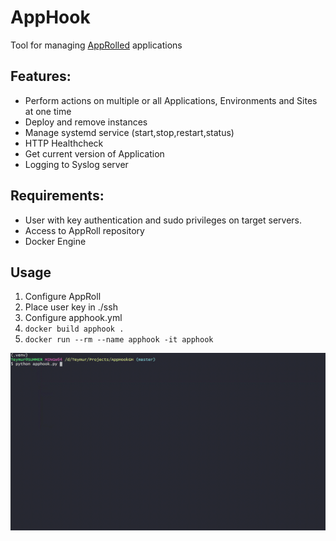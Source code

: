 # AppHook
Tool for managing [AppRolled](https://github.com/teymurgahramanov/AppRoll) applications

## Features:
* Perform actions on multiple or all Applications, Environments and Sites at one time
* Deploy and remove instances
* Manage systemd service (start,stop,restart,status)
* HTTP Healthcheck
* Get current version of Application
* Logging to Syslog server

## Requirements:
* User with key authentication and sudo privileges on target servers.
* Access to AppRoll repository
* Docker Engine
 
## Usage
1. Configure AppRoll
2. Place user key in ./ssh
3. Configure apphook.yml
4. ```docker build apphook .```
5. ```docker run --rm --name apphook -it apphook```

![Alt Text](./.static/apphook.gif)
